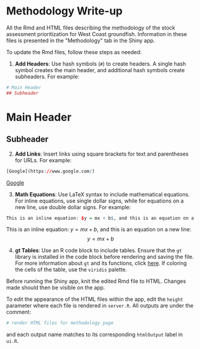 # Methodology Write-up

All the Rmd and HTML files describing the methodology of the stock assessment prioritization for West Coast groundfish. Information in these files is presented in the "Methodology" tab in the Shiny app. 

To update the Rmd files, follow these steps as needed:

1. **Add Headers**: Use hash symbols (`#`) to create headers. A single hash symbol creates the main header, and additional hash symbols create subheaders. For example:

```r
# Main Header
## Subheader
```

# Main Header
## Subheader

2. **Add Links**: Insert links using square brackets for text and parentheses for URLs. For example:

```r
[Google](https://www.google.com/)
```
[Google](https://www.google.com)

3. **Math Equations**: Use LaTeX syntax to include mathematical equations. For inline equations, use single dollar signs, while for equations on a new line, use double dollar signs. For example:

```r
This is an inline equation: $y = mx + b$, and this is an equation on a new line: $$y = mx + b$$
```

This is an inline equation: $y = mx + b$, and this is an equation on a new line: $$y = mx + b$$

4. **gt Tables**: Use an R code block to include tables. Ensure that the `gt` library is installed in the code block before rendering and saving the file. For more information about `gt` and its functions, click [here](https://gt.rstudio.com/). If coloring the cells of the table, use the `viridis` palette.

Before running the Shiny app, knit the edited Rmd file to HTML. Changes made should then be visible on the app.

To edit the appearance of the HTML files within the app, edit the `height` parameter where each file is rendered in `server.R`. All outputs are under the comment:

```r
# render HTML files for methodology page
```

and each output name matches to its corresponding `htmlOutput` label in `ui.R`.
